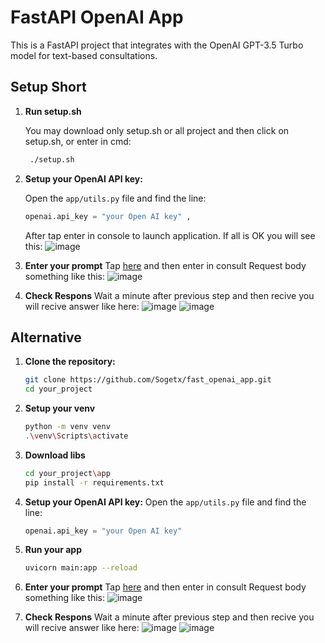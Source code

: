 # FastAPI OpenAI App

This is a FastAPI project that integrates with the OpenAI GPT-3.5 Turbo model for text-based consultations.

## Setup Short
1. **Run setup.sh**
   
   You may download only setup.sh or all project and then click on setup.sh, or enter in cmd:
   ```bash
    ./setup.sh
   ```
2. **Setup your OpenAI API key:**

   Open the `app/utils.py` file and find the line:

   ```python
   openai.api_key = "your Open AI key" ,
   ```
   
   After tap enter in console to launch application.
   If all is OK you will see this:
   ![image](https://github.com/Sogetx/fast_openai_app/assets/78159992/7a7337e4-e11f-49a4-9234-8a3bec06c454)
4. **Enter your prompt**
Tap [here](http://127.0.0.1:8000/docs#/default/consult_endpoint_consult_post) and then enter in consult Request body something like this:
![image](https://github.com/Sogetx/fast_openai_app/assets/78159992/53d58fcc-41da-4bb8-b179-047f54b7f357)
5. **Check Respons**
Wait a minute after previous step and then recive you will recive answer like here:
![image](https://github.com/Sogetx/fast_openai_app/assets/78159992/790aade4-2952-4c4d-976b-a9a4dc394ab1)
![image](https://github.com/Sogetx/fast_openai_app/assets/78159992/750c003b-54dd-43cf-bfe2-a44aa54aaa44)
## Alternative
1. **Clone the repository:**

   ```bash
   git clone https://github.com/Sogetx/fast_openai_app.git
   cd your_project
2. **Setup your venv**
   ```bash
   python -m venv venv
   .\venv\Scripts\activate
3. **Download libs**
   ```bash
   cd your_project\app
   pip install -r requirements.txt
4. **Setup your OpenAI API key:**
   Open the `app/utils.py` file and find the line:

   ```python
   openai.api_key = "your Open AI key"
5. **Run your app**
   ```bash
   uvicorn main:app --reload
6. **Enter your prompt**
Tap [here](http://127.0.0.1:8000/docs#/default/consult_endpoint_consult_post) and then enter in consult Request body something like this:
![image](https://github.com/Sogetx/fast_openai_app/assets/78159992/53d58fcc-41da-4bb8-b179-047f54b7f357)
7. **Check Respons**
Wait a minute after previous step and then recive you will recive answer like here:
![image](https://github.com/Sogetx/fast_openai_app/assets/78159992/790aade4-2952-4c4d-976b-a9a4dc394ab1)
![image](https://github.com/Sogetx/fast_openai_app/assets/78159992/750c003b-54dd-43cf-bfe2-a44aa54aaa44)

